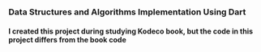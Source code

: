 ### Data Structures and Algorithms Implementation Using Dart
#### I created this project during studying Kodeco book, but the code in this project differs from the book code
